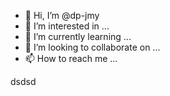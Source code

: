 - 👋 Hi, I’m @dp-jmy
- 👀 I’m interested in ...
- 🌱 I’m currently learning ...
- 💞️ I’m looking to collaborate on ...
- 📫 How to reach me ...

<!---
dp-jmy/dp-jmy is a ✨ special ✨ repository because its `README.md` (this file) appears on your GitHub profile.
You can click the Preview link to take a look at your changes.
--->
dsdsd
